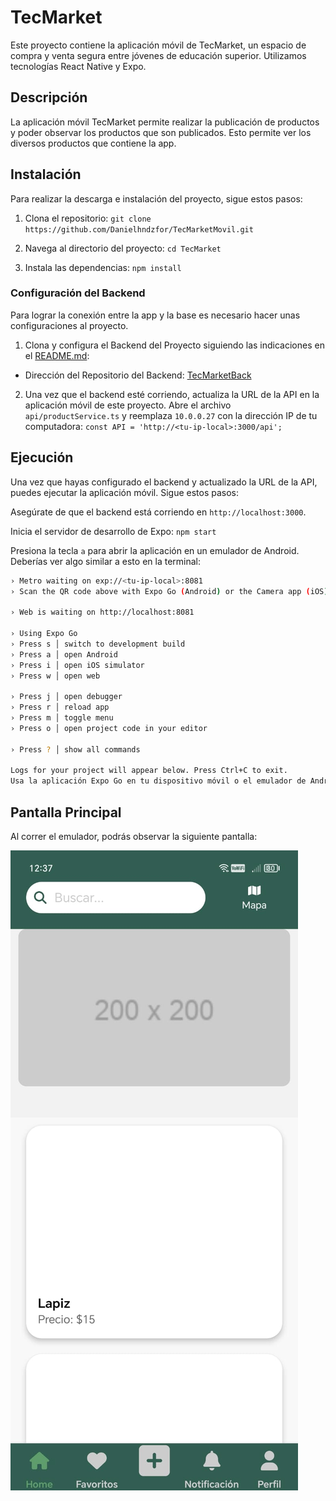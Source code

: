 # TecMarket

Este proyecto contiene la aplicación móvil de TecMarket, un espacio de compra y venta segura entre jóvenes de educación superior. Utilizamos tecnologías React Native y Expo.

## Descripción

La aplicación móvil TecMarket permite realizar la publicación de productos y poder observar los productos que son publicados. Esto permite ver los diversos productos que contiene la app.


## Instalación

Para realizar la descarga e instalación del proyecto, sigue estos pasos:

1. Clona el repositorio:
`git clone https://github.com/Danielhndzfor/TecMarketMovil.git`

2. Navega al directorio del proyecto:
`cd TecMarket`

3. Instala las dependencias:
`npm install`

### Configuración del Backend

Para lograr la conexión entre la app y la base es necesario hacer unas configuraciones al proyecto.

1. Clona y configura el Backend del Proyecto siguiendo las indicaciones en el [README.md](https://github.com/Danielhndzfor/TecMarketBack.git):

* Dirección del Repositorio del Backend: [TecMarketBack](https://github.com/Danielhndzfor/TecMarketBack.git)

2. Una vez que el backend esté corriendo, actualiza la URL de la API en la aplicación móvil de este proyecto. Abre el archivo `api/productService.ts` y reemplaza `10.0.0.27` con la dirección IP de tu computadora:
`const API = 'http://<tu-ip-local>:3000/api';`

## Ejecución

Una vez que hayas configurado el backend y actualizado la URL de la API, puedes ejecutar la aplicación móvil. Sigue estos pasos:

Asegúrate de que el backend está corriendo en `http://localhost:3000`.

Inicia el servidor de desarrollo de Expo:
`npm start`

Presiona la tecla `a` para abrir la aplicación en un emulador de Android. Deberías ver algo similar a esto en la terminal:

```bash
› Metro waiting on exp://<tu-ip-local>:8081
› Scan the QR code above with Expo Go (Android) or the Camera app (iOS)

› Web is waiting on http://localhost:8081

› Using Expo Go
› Press s │ switch to development build
› Press a │ open Android
› Press i │ open iOS simulator
› Press w │ open web

› Press j │ open debugger
› Press r │ reload app
› Press m │ toggle menu
› Press o │ open project code in your editor

› Press ? │ show all commands

Logs for your project will appear below. Press Ctrl+C to exit.
Usa la aplicación Expo Go en tu dispositivo móvil o el emulador de Android para escanear el código QR que aparece en la terminal o en el navegador.
```


## Pantalla Principal

Al correr el emulador, podrás observar la siguiente pantalla:

![imagen de pantalla principal](/assets/images/PantallaPrincipal.jpeg)

